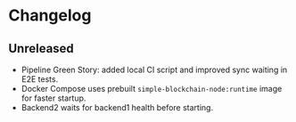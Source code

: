 # Changelog

## Unreleased
- Pipeline Green Story: added local CI script and improved sync waiting in E2E tests.
- Docker Compose uses prebuilt `simple-blockchain-node:runtime` image for faster startup.
- Backend2 waits for backend1 health before starting.
